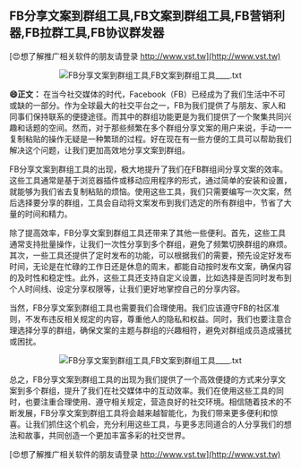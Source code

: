 ## **FB分享文案到群组工具,FB文案到群组工具,FB营销利器,FB拉群工具,FB协议群发器**

[😍想了解推广相关软件的朋友请登录 http://www.vst.tw](http://www.vst.tw)

 <center><img src="https://vst.tw/MP4/tuiguang/png/4.png" alt="FB分享文案到群组工具,FB文案到群组工具____.txt"></center>

**😄正文：**
在当今社交媒体的时代，Facebook（FB）已经成为了我们生活中不可或缺的一部分。作为全球最大的社交平台之一，FB为我们提供了与朋友、家人和同事们保持联系的便捷途径。而其中的群组功能更是为我们提供了一个聚集共同兴趣和话题的空间。然而，对于那些频繁在多个群组分享文案的用户来说，手动一一复制粘贴的操作无疑是一种繁琐的过程。好在现在有一些方便的工具可以帮助我们解决这个问题，让我们更加高效地分享文案到群组。

FB分享文案到群组工具的出现，极大地提升了我们在FB群组间分享文案的效率。这些工具通常是基于浏览器插件或移动应用程序的形式，通过简单的安装和设置，就能够为我们省去复制粘贴的烦恼。使用这些工具，我们只需要编写一次文案，然后选择要分享的群组，工具会自动将文案发布到我们选定的所有群组中，节省了大量的时间和精力。

除了提高效率，FB分享文案到群组工具还带来了其他一些便利。首先，这些工具通常支持批量操作，让我们一次性分享到多个群组，避免了频繁切换群组的麻烦。其次，一些工具还提供了定时发布的功能，可以根据我们的需要，预先设定好发布时间，无论是在忙碌的工作日还是休息的周末，都能自动按时发布文案，确保内容的及时性和稳定性。此外，这些工具还支持自定义设置，比如选择是否同时发布到个人时间线、设定分享权限等，让我们更好地掌控自己的分享内容。

当然，FB分享文案到群组工具也需要我们合理使用。我们应该遵守FB的社区准则，不发布违反相关规定的内容，尊重他人的隐私和权益。同时，我们也要注意合理选择分享的群组，确保文案的主题与群组的兴趣相符，避免对群组成员造成骚扰或困扰。

 <center><img src="https://vst.tw/MP4/tuiguang/png/8.png" alt="FB分享文案到群组工具,FB文案到群组工具____.txt"></center>

总之，FB分享文案到群组工具的出现为我们提供了一个高效便捷的方式来分享文案到多个群组，提升了我们在社交媒体中的互动效率。我们在使用这些工具的同时，也要注重合理使用、遵守相关规定，营造良好的社交环境。相信随着技术的不断发展，FB分享文案到群组工具将会越来越智能化，为我们带来更多便利和惊喜。让我们抓住这个机会，充分利用这些工具，与更多志同道合的人分享我们的想法和故事，共同创造一个更加丰富多彩的社交世界。

[😍想了解推广相关软件的朋友请登录 http://www.vst.tw](http://www.vst.tw)



